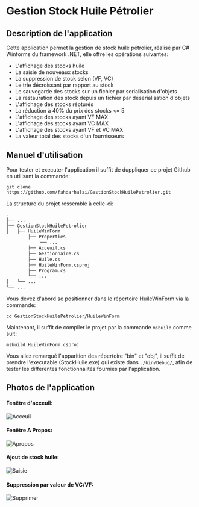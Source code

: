 # Gestion Stock Huile Pétrolier

## Description de l'application
Cette application permet la gestion de stock huile pétrolier, réalisé par C# Winforms du framework .NET, elle offre les opérations suivantes:
  - L'affichage des stocks huile
  - La saisie de nouveaux stocks
  - La suppression de stock selon (VF, VC)
  - Le trie décroissant par rapport au stock
  - Le sauvegarde des stocks sur un fichier par serialisation d'objets
  - La restauration des stock depuis un fichier par déserialisation d'objets
  - L'affichage des stocks répturés
  - La réduction à 40% du prix des stocks <= 5
  - L'affichage des stocks ayant VF MAX
  - L'affichage des stocks ayant VC MAX
  - L'affichage des stocks ayant VF et VC MAX
  - La valeur total des stocks d'un fournisseurs

## Manuel d'utilisation
Pour tester et executer l'application il suffit de duppliquer ce projet Github en utilisant la commande:
```
git clone https://github.com/fahdarhalai/GestionStockHuilePetrolier.git
```
La structure du projet ressemble à celle-ci:
```bash
.
├── ...
├── GestionStockHuilePetrolier
│   ├── HuileWinForm
        ├── Properties
            └── ...
        ├── Acceuil.cs
        ├── Gestionnaire.cs
        ├── Huile.cs
        ├── HuileWinForm.csproj
        ├── Program.cs
        └── ...
│   └── ...
└── ...
```
Vous devez d'abord se positionner dans le répertoire HuileWinForm via la commande:
```
cd GestionStockHuilePetrolier/HuileWinForm
```
Maintenant, il suffit de compiler le projet par la commande ```msbuild``` comme suit:
```
msbuild HuileWinForm.csproj
```
Vous allez remarqué l'apparition des répertoire "bin" et "obj", il suffit de prendre l'executable (StockHuile.exe) qui existe dans ```./bin/Debug/```, afin de tester les differentes fonctionnalités fournies par l'application.

## Photos de l'application
#### Fenêtre d'acceuil:
![Acceuil](https://user-images.githubusercontent.com/41004675/77268022-dad43c80-6ca4-11ea-9d38-9c4bfc649936.PNG)
#### Fenêtre A Propos:
![Apropos](https://user-images.githubusercontent.com/41004675/77268036-e6bffe80-6ca4-11ea-97f3-372c0471c832.PNG)
#### Ajout de stock huile:
![Saisie](https://user-images.githubusercontent.com/41004675/77268047-ede70c80-6ca4-11ea-8cc6-1e4e489ee1ba.PNG)
#### Suppression par valeur de VC/VF:
![Supprimer](https://user-images.githubusercontent.com/41004675/77268055-f50e1a80-6ca4-11ea-8128-f41f87377eff.PNG)


